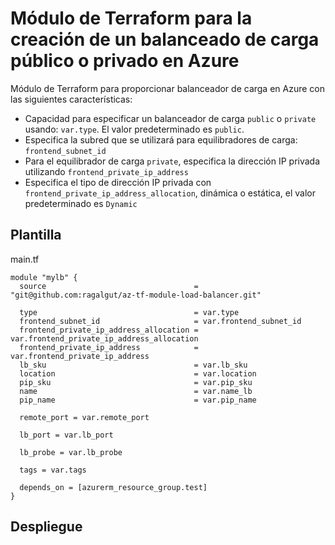 # Módulo de Terraform para la creación de un balanceado de carga público o privado en Azure

Módulo de Terraform para proporcionar balanceador de carga en Azure con las siguientes características:

- Capacidad para especificar un balanceador de carga ```public``` o ```private``` usando: ```var.type```. El valor predeterminado es ```public```.
- Especifica la subred que se utilizará para equilibradores de carga: ```frontend_subnet_id```
- Para el equilibrador de carga ```private```, especifica la dirección IP privada utilizando ```frontend_private_ip_address```
- Especifica el tipo de dirección IP privada con ```frontend_private_ip_address_allocation```, dinámica o estática, el valor predeterminado es ```Dynamic```

## Plantilla

main.tf

```
module "mylb" {
  source                                 = "git@github.com:ragalgut/az-tf-module-load-balancer.git"

  type                                   = var.type
  frontend_subnet_id                     = var.frontend_subnet_id
  frontend_private_ip_address_allocation = var.frontend_private_ip_address_allocation
  frontend_private_ip_address            = var.frontend_private_ip_address
  lb_sku                                 = var.lb_sku
  location                               = var.location
  pip_sku                                = var.pip_sku
  name                                   = var.name_lb
  pip_name                               = var.pip_name

  remote_port = var.remote_port

  lb_port = var.lb_port

  lb_probe = var.lb_probe

  tags = var.tags

  depends_on = [azurerm_resource_group.test]
}
```

## Despliegue